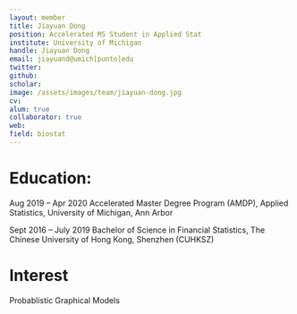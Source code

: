 ```yaml
---
layout: member
title: Jiayuan Dong
position: Accelerated MS Student in Applied Stat
institute: University of Michigan
handle: Jiayuan Dong
email: jiayuand@umich[punto]edu
twitter: 
github: 
scholar: 
image: /assets/images/team/jiayuan-dong.jpg
cv: 
alum: true
collaborator: true                               
web: 
field: biostat
---
```


# Education:

Aug 2019 – Apr 2020 Accelerated Master Degree Program (AMDP), Applied Statistics, University of Michigan, Ann Arbor

Sept 2016 – July 2019 Bachelor of Science in Financial Statistics, The Chinese University of Hong Kong, Shenzhen (CUHKSZ) 


# Interest

Probablistic Graphical Models
